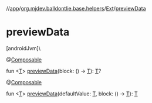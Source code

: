//[app](../../../index.md)/[org.mjdev.balldontlie.base.helpers](../index.md)/[Ext](index.md)/[previewData](preview-data.md)

# previewData

[androidJvm]\

@[Composable](https://developer.android.com/reference/kotlin/androidx/compose/runtime/Composable.html)

fun &lt;[T](preview-data.md)&gt; [previewData](preview-data.md)(block: () -&gt; [T](preview-data.md)): [T](preview-data.md)?

@[Composable](https://developer.android.com/reference/kotlin/androidx/compose/runtime/Composable.html)

fun &lt;[T](preview-data.md)&gt; [previewData](preview-data.md)(defaultValue: [T](preview-data.md), block: () -&gt; [T](preview-data.md)): [T](preview-data.md)
